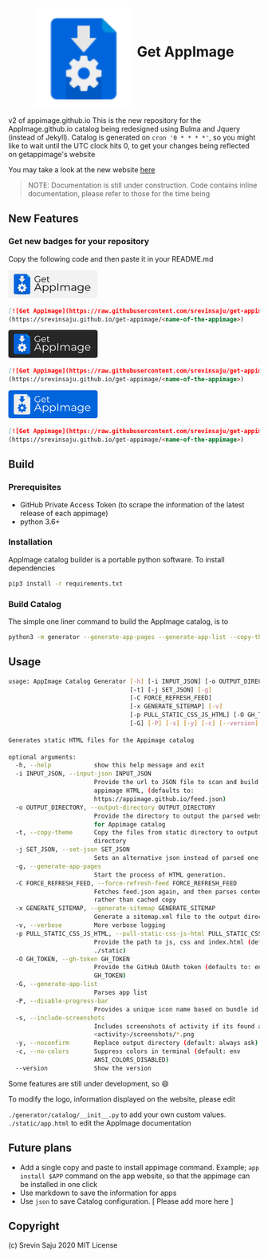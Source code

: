 <h1 align="center">
	<img src="static/img/logo.svg" alt="Get-AppImage logo" height=200 width=200 align="middle">
	Get AppImage
</h1>

v2 of appimage.github.io
This is the new repository for the AppImage.github.io catalog being redesigned using Bulma and Jquery (instead of Jekyll). 
Catalog is generated on `cron '0 * * * *'`, so you might like to wait until the UTC clock hits 0, to get your changes being reflected
on getappimage's website

You may take a look at the new website [here](https://srevinsaju.github.io/get-appimage/)

> NOTE: Documentation is still under construction. Code contains inline documentation, please refer to those for the time being

## New Features
### Get new badges for your repository
Copy the following code and then paste it in your README.md 

![Get Appimage](static/badges/get-appimage-branding-light.png)
```markdown
[![Get Appimage](https://raw.githubusercontent.com/srevinsaju/get-appimage/master/static/badges/get-appimage-branding-blue.png)]
(https://srevinsaju.github.io/get-appimage/<name-of-the-appimage>)
```

![Get Appimage](static/badges/get-appimage-branding-dark.png)
```markdown
[![Get Appimage](https://raw.githubusercontent.com/srevinsaju/get-appimage/master/static/badges/get-appimage-branding-dark.png)]
(https://srevinsaju.github.io/get-appimage/<name-of-the-appimage>)
```

![Get Appimage](static/badges/get-appimage-branding-blue.png)
```markdown
[![Get Appimage](https://raw.githubusercontent.com/srevinsaju/get-appimage/master/static/badges/get-appimage-branding-blue.png)]
(https://srevinsaju.github.io/get-appimage/<name-of-the-appimage>)
```


## Build 
### Prerequisites
* GitHub Private Access Token (to scrape the information of the latest release of each appimage)
* python 3.6+

### Installation
AppImage catalog builder is a portable python software. To install dependencies
```bash
pip3 install -r requirements.txt
```

### Build Catalog
The simple one liner command to build the AppImage catalog, is to
```bash
python3 -m generator --generate-app-pages --generate-app-list --copy-theme --gh-token=$GH_TOKEN
```

## Usage
```bash
usage: AppImage Catalog Generator [-h] [-i INPUT_JSON] [-o OUTPUT_DIRECTORY]
                                  [-t] [-j SET_JSON] [-g]
                                  [-C FORCE_REFRESH_FEED]
                                  [-x GENERATE_SITEMAP] [-v]
                                  [-p PULL_STATIC_CSS_JS_HTML] [-O GH_TOKEN]
                                  [-G] [-P] [-s] [-y] [-c] [--version]

Generates static HTML files for the Appimage catalog

optional arguments:
  -h, --help            show this help message and exit
  -i INPUT_JSON, --input-json INPUT_JSON
                        Provide the url to JSON file to scan and build static
                        appimage HTML, (defaults to:
                        https://appimage.github.io/feed.json)
  -o OUTPUT_DIRECTORY, --output-directory OUTPUT_DIRECTORY
                        Provide the directory to output the parsed website
                        for Appimage catalog
  -t, --copy-theme      Copy the files from static directory to output
                        directory
  -j SET_JSON, --set-json SET_JSON
                        Sets an alternative json instead of parsed one
  -g, --generate-app-pages
                        Start the process of HTML generation.
  -C FORCE_REFRESH_FEED, --force-refresh-feed FORCE_REFRESH_FEED
                        Fetches feed.json again, and then parses content
                        rather than cached copy
  -x GENERATE_SITEMAP, --generate-sitemap GENERATE_SITEMAP
                        Generate a sitemap.xml file to the output directory
  -v, --verbose         More verbose logging
  -p PULL_STATIC_CSS_JS_HTML, --pull-static-css-js-html PULL_STATIC_CSS_JS_HTML
                        Provide the path to js, css and index.html (default:
                        ./static)
  -O GH_TOKEN, --gh-token GH_TOKEN
                        Provide the GitHub OAuth token (defaults to: env
                        GH_TOKEN)
  -G, --generate-app-list
                        Parses app list
  -P, --disable-progress-bar
                        Provides a unique icon name based on bundle id
  -s, --include-screenshots
                        Includes screenshots of activity if its found as
                        <activity>/screenshots/*.png
  -y, --noconfirm       Replace output directory (default: always ask)
  -c, --no-colors       Suppress colors in terminal (default: env
                        ANSI_COLORS_DISABLED)
  --version             Show the version
  ```
  
Some features are still under development, so :smile:

To modify the logo, information displayed on the website, please edit

`./generator/catalog/__init__.py` to add your own custom values.
`./static/app.html` to edit the AppImage documentation

## Future plans
* Add a single copy and paste to install appimage command. Example; `app install $APP` command on the app website, so that the appimage can be installed in one click
* Use markdown to save the information for apps
* Use `json` to save Catalog configuration.
[ Please add more here ] 


## Copyright

(c) Srevin Saju 2020 MIT License

